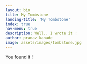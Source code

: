 ```yaml
---
layout: bio
title: My Tombstone
landing-title: 'My Tombstone'
index: true
nav-menu: true
description: Well.. I wrote it !
author: pranav kanade
image: assets/images/tombstone.jpg
---
```


You found it !